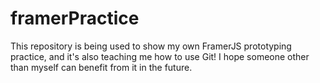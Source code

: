 # framerPractice
This repository is being used to show my own FramerJS prototyping practice, and it's also teaching me how to use Git! I hope someone other than myself can benefit from it in the future.

